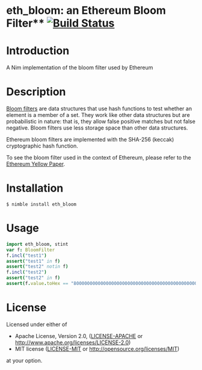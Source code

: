 # eth_bloom: an Ethereum Bloom Filter** [![Build Status](https://travis-ci.org/status-im/nim-eth-bloom.svg?branch=master)](https://travis-ci.org/status-im/nim-eth-bloom)


# Introduction

A Nim implementation of the bloom filter used by Ethereum

# Description

[Bloom filters](https://en.wikipedia.org/wiki/Bloom_filter) are data structures that use hash functions to test whether an element is a member of a set. They work like other data structures but are probabilistic in nature: that is, they allow false positive matches but not false negative. Bloom filters use less storage space than other data structures.

Ethereum bloom filters are implemented with the SHA-256 (keccak) cryptographic hash function.

To see the bloom filter used in the context of Ethereum, please refer to the [Ethereum Yellow Paper](https://ethereum.github.io/yellowpaper/paper.pdf).


# Installation
```
$ nimble install eth_bloom
```

# Usage
```nim
import eth_bloom, stint
var f: BloomFilter
f.incl("test1")
assert("test1" in f)
assert("test2" notin f)
f.incl("test2")
assert("test2" in f)
assert(f.value.toHex == "80000000000000000000000000000000000000000000000000000000000000000000000000000000000000000000000000000000000000000000000000000000000000010000000000000000000000000000000200000000000000000001000000000000000000000000000000000000000000000000000000000000000000000000000000000000000000000000000000000000000000000000200000000000000000000000000000000000000000000000000000000000000000000000000000000000000000000000000000000000000000000000040000000000000000000000000000000000000000000000000000000000000000000")
```
# License
Licensed under either of

 * Apache License, Version 2.0, ([LICENSE-APACHE](LICENSE-APACHE) or http://www.apache.org/licenses/LICENSE-2.0)
 * MIT license ([LICENSE-MIT](LICENSE-MIT) or http://opensource.org/licenses/MIT)

at your option.
